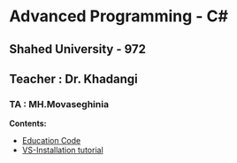 # Advanced Programming - C#
## Shahed University - 972
## Teacher : Dr. Khadangi
### TA : MH.Movaseghinia
**Contents:**

* [Education Code](https://github.com/MMovasaghi/Advanced-Programming-Csharp/tree/master/Edu.Code)
* [VS-Installation tutorial](https://github.com/MMovasaghi/Advanced-Programming-Csharp/tree/master/VS-Installation)
